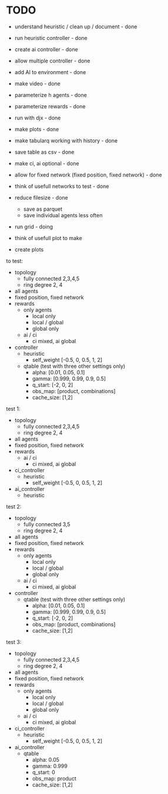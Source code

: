 # TODO

* understand heuristic / clean up / document - done
* run heuristic controller - done
* create ai controller - done
* allow multiple controller - done
* add AI to environment - done
* make video - done
* parameterize h agents - done
* parameterize rewards - done
* run with djx - done
* make plots - done

* make tabularq working with history - done
* save table as csv - done
* make ci, ai optional - done
* allow for fixed network (fixed position, fixed network) - done
* think of usefull networks to test - done
* reduce filesize - done
    <!-- * test other storage format -->
    * save as parquet
    * save individual agents less often
* run grid - doing
* think of usefull plot to make
* create plots




to test:
* topology
    * fully connected 2,3,4,5
    * ring degree 2, 4
* all agents
* fixed position, fixed network
* rewards
    * only agents
        * local only
        * local / global
        * global only
    * ai / ci
        * ci mixed, ai global
* controller
    * heuristic
        * self_weight [-0.5, 0, 0.5, 1, 2]
    * qtable (test with three other settings only)
        * alpha: [0.01, 0.05, 0.1]
        * gamma: [0.999, 0.99, 0.9, 0.5]
        * q_start: [-2, 0, 2]
        * obs_map: [product, combinations]
        * cache_size: [1,2]


test 1:
* topology
    * fully connected 2,3,4,5
    * ring degree 2, 4
* all agents
* fixed position, fixed network   
* rewards 
    * ai / ci
        * ci mixed, ai global
* ci_controller
    * heuristic
        * self_weight [-0.5, 0, 0.5, 1, 2]
* ai_controller
    * heuristic

test 2:
* topology
    * fully connected 3,5
    * ring degree 2, 4
* all agents
* fixed position, fixed network
* rewards
    * only agents
        * local only
        * local / global
        * global only
    * ai / ci
        * ci mixed, ai global
* controller
    * qtable (test with three other settings only)
        * alpha: [0.01, 0.05, 0.1]
        * gamma: [0.999, 0.99, 0.9, 0.5]
        * q_start: [-2, 0, 2]
        * obs_map: [product, combinations]
        * cache_size: [1,2]



test 3:
* topology
    * fully connected 2,3,4,5
    * ring degree 2, 4
* all agents
* fixed position, fixed network   
* rewards
    * only agents
        * local only
        * local / global
        * global only
    * ai / ci
        * ci mixed, ai global
* ci_controller
    * heuristic
        * self_weight [-0.5, 0, 0.5, 1, 2]
* ai_controller
    * qtable
        * alpha: 0.05
        * gamma: 0.999
        * q_start: 0
        * obs_map: product
        * cache_size: [1,2]